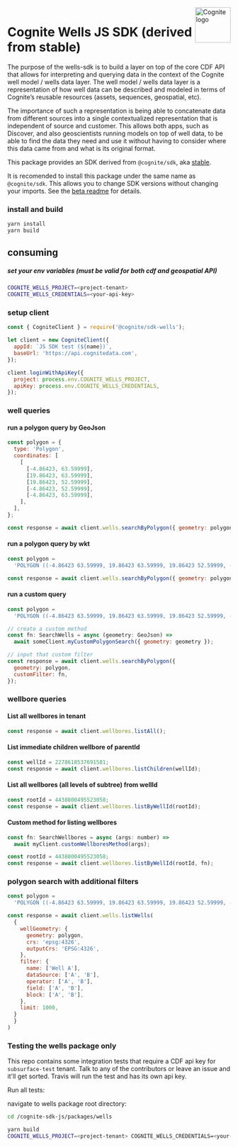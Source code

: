<a href="https://cognite.com/">
    <img src="./cognite_logo.png" alt="Cognite logo" title="Cognite" align="right" height="80" />
</a>

# Cognite Wells JS SDK (derived from stable)

The purpose of the wells-sdk is to build a layer on top of the core CDF API that allows for interpreting and querying data in the context of the Cognite well model / wells data layer. The well model / wells data layer is a representation of how well data can be described and modeled in terms of Cognite’s reusable resources (assets, sequences, geospatial, etc).

The importance of such a representation is being able to concatenate data from different sources into a single contextualized representation that is independent of source and customer. This allows both apps, such as Discover, and also geoscientists running models on top of well data, to be able to find the data they need and use it without having to consider where this data came from and what is its original format.

This package provides an SDK derived from `@cognite/sdk`, aka
[stable](https://github.com/cognitedata/cognite-sdk-js/blob/master/packages/stable/README.md).

It is recomended to install this package under the same name as `@cognite/sdk`.
This allows you to change SDK versions without changing your imports.
See the [beta readme](https://github.com/cognitedata/cognite-sdk-js/blob/master/packages/beta/README.md) for details.

### install and build

```bash
yarn install
yarn build
```

## consuming

##### set your env variables (must be valid for both cdf and geospatial API)

```bash
COGNITE_WELLS_PROJECT=<project-tenant>
COGNITE_WELLS_CREDENTIALS=<your-api-key>
```

### setup client

```js
const { CogniteClient } = require('@cognite/sdk-wells');

let client = new CogniteClient({
  appId: `JS SDK test (${name})`,
  baseUrl: 'https://api.cognitedata.com',
});

client.loginWithApiKey({
  project: process.env.COGNITE_WELLS_PROJECT,
  apiKey: process.env.COGNITE_WELLS_CREDENTIALS,
});
```

### well queries

#### run a polygon query by GeoJson

```js
const polygon = {
  type: 'Polygon',
  coordinates: [
    [
      [-4.86423, 63.59999],
      [19.86423, 63.59999],
      [19.86423, 52.59999],
      [-4.86423, 52.59999],
      [-4.86423, 63.59999],
    ],
  ],
};

const response = await client.wells.searchByPolygon({ geometry: polygon });
```

#### run a polygon query by wkt

```js
const polygon =
  'POLYGON ((-4.86423 63.59999, 19.86423 63.59999, 19.86423 52.59999, -4.86423 52.59999, -4.86423 63.59999))';

const response = await client.wells.searchByPolygon({ geometry: polygon });
```

#### run a custom query

```js
const polygon =
  'POLYGON ((-4.86423 63.59999, 19.86423 63.59999, 19.86423 52.59999, -4.86423 52.59999, -4.86423 63.59999))';

// create a custom method
const fn: SearchWells = async (geometry: GeoJson) =>
  await someClient.myCustomPolygonSearch({ geometry: geometry });

// input that custom filter
const response = await client.wells.searchByPolygon({
  geometry: polygon,
  customFilter: fn,
});
```

### wellbore queries

#### List all wellbores in tenant

```js
const response = await client.wellbores.listAll();
```

#### List immediate children wellbore of parentId

```js
const wellId = 2278618537691581;
const response = await client.wellbores.listChildren(wellId);
```

#### List all wellbores (all levels of subtree) from wellId

```js
const rootId = 4438800495523058;
const response = await client.wellbores.listByWellId(rootId);
```

#### Custom method for listing wellbores

```js
const fn: SearchWellbores = async (args: number) =>
  await myClient.customWellboresMethod(args);

const rootId = 4438800495523058;
const response = await client.wellbores.listByWellId(rootId, fn);
```

### polygon search with additional filters

```js
const polygon =
  'POLYGON ((-4.86423 63.59999, 19.86423 63.59999, 19.86423 52.59999, -4.86423 52.59999, -4.86423 63.59999))';

const response = await client.wells.listWells(
  {
    wellGeometry: {
      geometry: polygon,
      crs: 'epsg:4326',
      outputCrs: 'EPSG:4326',
    },
    filter: {
      name: ['Well A'],
      dataSource: ['A', 'B'],
      operator: ['A', 'B'],
      field: ['A', 'B'],
      block: ['A', 'B'],
    },
    limit: 1000,
  }
  }
)
```

### Testing the wells package only

This repo contains some integration tests that require a CDF api key for `subsurface-test` tenant.
Talk to any of the contributors or leave an issue and it'll get sorted.
Travis will run the test and has its own api key.

Run all tests:

navigate to wells package root directory:

```bash
cd /cognite-sdk-js/packages/wells
```

```bash
yarn build
COGNITE_WELLS_PROJECT=<project-tenant> COGNITE_WELLS_CREDENTIALS=<your-api-key> yarn test
```
